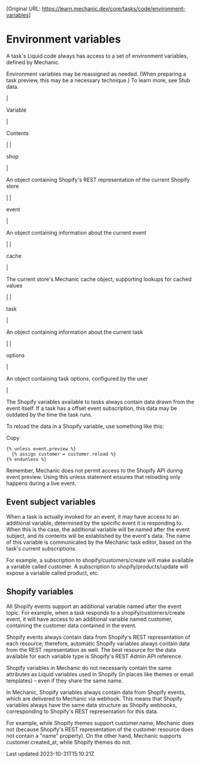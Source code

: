 [Original URL: https://learn.mechanic.dev/core/tasks/code/environment-variables]

# Environment variables

A task's Liquid code always has access to a set of environment variables, defined by Mechanic.

Environment variables may be reassigned as needed. (When preparing a task preview, this may be a necessary technique.) To learn more, see Stub data.

| 

Variable

 | 

Contents

 |
| 

shop

 | 

An object containing Shopify's REST representation of the current Shopify store

 |
| 

event

 | 

An object containing information about the current event

 |
| 

cache

 | 

The current store's Mechanic cache object, supporting lookups for cached values

 |
| 

task

 | 

An object containing information about the current task

 |
| 

options

 | 

An object containing task options, configured by the user

 |

The Shopify variables available to tasks always contain data drawn from the event itself. If a task has a offset event subscription, this data may be outdated by the time the task runs.

To reload the data in a Shopify variable, use something like this:

Copy

    {% unless event.preview %}
      {% assign customer = customer.reload %}
    {% endunless %}

Remember, Mechanic does not permit access to the Shopify API during event preview. Using this unless statement ensures that reloading only happens during a live event.

## Event subject variables

When a task is actually invoked for an event, it may have access to an additional variable, determined by the specific event it is responding to. When this is the case, the additional variable will be named after the event subject, and its contents will be established by the event's data. The name of this variable is communicated by the Mechanic task editor, based on the task's current subscriptions.

For example, a subscription to shopify/customers/create will make available a variable called customer. A subscription to shopify/products/update will expose a variable called product, etc.

## Shopify variables

All Shopify events support an additional variable named after the event topic. For example, when a task responds to a shopify/customers/create event, it will have access to an additional variable named customer, containing the customer data contained in the event.

Shopify events always contain data from Shopify's REST representation of each resource; therefore, automatic Shopify variables always contain data from the REST representation as well. The best resource for the data available for each variable type is Shopify's REST Admin API reference.

Shopify variables in Mechanic do not necessarily contain the same attributes as Liquid variables used in Shopify (in places like themes or email templates) – even if they share the same name.

In Mechanic, Shopify variables always contain data from Shopify events, which are delivered to Mechanic via webhook. This means that Shopify variables always have the same data structure as Shopify webhooks, corresponding to Shopify's REST representation for this data.

For example, while Shopify themes support customer.name, Mechanic does not (because Shopify's REST representation of the customer resource does not contain a "name" property). On the other hand, Mechanic supports customer.created\_at, while Shopify themes do not.

Last updated 2023-10-31T15:10:21Z